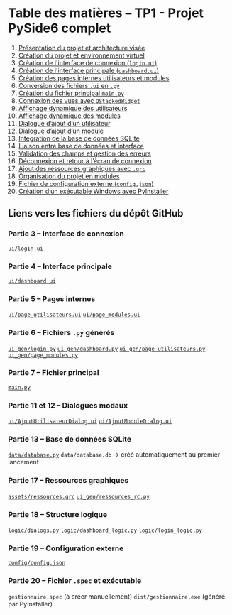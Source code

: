 <h1 id="table-des-matieres">Table des matières – TP1 - Projet PySide6 complet</h1>




1. [Présentation du projet et architecture visée](#partie1)
2. [Création du projet et environnement virtuel](#partie2)
3. [Création de l'interface de connexion (`login.ui`)](#partie3)
4. [Création de l'interface principale (`dashboard.ui`)](#partie4)
5. [Création des pages internes utilisateurs et modules](#partie5)
6. [Conversion des fichiers `.ui` en `.py`](#partie6)
7. [Création du fichier principal `main.py`](#partie7)
8. [Connexion des vues avec `QStackedWidget`](#partie8)
9. [Affichage dynamique des utilisateurs](#partie9)
10. [Affichage dynamique des modules](#partie10)
11. [Dialogue d’ajout d’un utilisateur](#partie11)
12. [Dialogue d’ajout d’un module](#partie12)
13. [Intégration de la base de données SQLite](#partie13)
14. [Liaison entre base de données et interface](#partie14)
15. [Validation des champs et gestion des erreurs](#partie15)
16. [Déconnexion et retour à l’écran de connexion](#partie16)
17. [Ajout des ressources graphiques avec `.qrc`](#partie17)
18. [Organisation du projet en modules](#partie18)
19. [Fichier de configuration externe (`config.json`)](#partie19)
20. [Création d’un exécutable Windows avec PyInstaller](#partie20)


## Liens vers les fichiers du dépôt GitHub

### Partie 3 – Interface de connexion

[`ui/login.ui`](https://github.com/ton-compte/projet_pyside6/blob/main/ui/login.ui)

### Partie 4 – Interface principale

[`ui/dashboard.ui`](https://github.com/ton-compte/projet_pyside6/blob/main/ui/dashboard.ui)

### Partie 5 – Pages internes

[`ui/page_utilisateurs.ui`](https://github.com/ton-compte/projet_pyside6/blob/main/ui/page_utilisateurs.ui)
[`ui/page_modules.ui`](https://github.com/ton-compte/projet_pyside6/blob/main/ui/page_modules.ui)

### Partie 6 – Fichiers `.py` générés

[`ui_gen/login.py`](https://github.com/ton-compte/projet_pyside6/blob/main/ui_gen/login.py)
[`ui_gen/dashboard.py`](https://github.com/ton-compte/projet_pyside6/blob/main/ui_gen/dashboard.py)
[`ui_gen/page_utilisateurs.py`](https://github.com/ton-compte/projet_pyside6/blob/main/ui_gen/page_utilisateurs.py)
[`ui_gen/page_modules.py`](https://github.com/ton-compte/projet_pyside6/blob/main/ui_gen/page_modules.py)

### Partie 7 – Fichier principal

[`main.py`](https://github.com/ton-compte/projet_pyside6/blob/main/main.py)

### Partie 11 et 12 – Dialogues modaux

[`ui/AjoutUtilisateurDialog.ui`](https://github.com/ton-compte/projet_pyside6/blob/main/ui/AjoutUtilisateurDialog.ui)
[`ui/AjoutModuleDialog.ui`](https://github.com/ton-compte/projet_pyside6/blob/main/ui/AjoutModuleDialog.ui)

### Partie 13 – Base de données SQLite

[`data/database.py`](https://github.com/ton-compte/projet_pyside6/blob/main/data/database.py)
`data/database.db` → créé automatiquement au premier lancement

### Partie 17 – Ressources graphiques

[`assets/ressources.qrc`](https://github.com/ton-compte/projet_pyside6/blob/main/assets/ressources.qrc)
[`ui_gen/ressources_rc.py`](https://github.com/ton-compte/projet_pyside6/blob/main/ui_gen/ressources_rc.py)

### Partie 18 – Structure logique

[`logic/dialogs.py`](https://github.com/ton-compte/projet_pyside6/blob/main/logic/dialogs.py)
[`logic/dashboard_logic.py`](https://github.com/ton-compte/projet_pyside6/blob/main/logic/dashboard_logic.py)
[`logic/login_logic.py`](https://github.com/ton-compte/projet_pyside6/blob/main/logic/login_logic.py)

### Partie 19 – Configuration externe

[`config/config.json`](https://github.com/ton-compte/projet_pyside6/blob/main/config/config.json)

### Partie 20 – Fichier `.spec` et exécutable

`gestionnaire.spec` (à créer manuellement)
`dist/gestionnaire.exe` (généré par PyInstaller)

